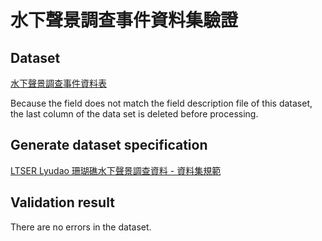 # 水下聲景調查事件資料集驗證

## Dataset

[水下聲景調查事件資料表](https://data.depositar.io/dataset/ltser-lyudao-oceansound/resource/835b9da9-9b56-4a19-9667-73f81e5eb0a1)

Because the field does not match the field description file of this dataset, the last column of the data set is deleted before processing.

## Generate dataset specification

[LTSER Lyudao 珊瑚礁水下聲景調查資料 - 資料集規範](https://data.depositar.io/dataset/ltser-dataset-specification/resource/f4f14b7a-dd5c-44c3-8cf4-561047321304)

## Validation result

There are no errors in the dataset.